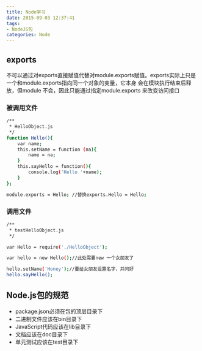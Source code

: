 ```yaml
---
title: Node学习
date: 2015-09-03 12:37:41
tags:
- NodeJS包
categories: Node
---
```

## exports
不可以通过对exports直接赋值代替对module.exports赋值。exports实际上只是一个和module.exports指向同一个对象的变量，它本身
会在模块执行结束后释放，但module 不会，因此只能通过指定module.exports 来改变访问接口

### 被调用文件
``` bash
/**
 * HelloObject.js
 */
function Hello(){
    var name;
    this.setName = function (na){
        name = na;
    }
    this.sayHello = function(){
        console.log('Hello '+name);
    }
};

module.exports = Hello; //替换exports.Hello = Hello;
```
### 调用文件
``` bash
/**
 * testHelloObject.js
 */

var Hello = require('./HelloObject');

var hello = new Hello();//此处需要new 一个女朋友了

hello.setName('Honey');//要给女朋友设置名字，并问好
hello.sayHello();
```
## Node.js包的规范
-    package.json必须在包的顶层目录下
-    二进制文件应该在bin目录下
-    JavaScript代码应该在lib目录下
-    文档应该在doc目录下
-    单元测试应该在test目录下


